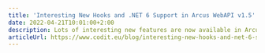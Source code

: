 ```yaml
---
title: 'Interesting New Hooks and .NET 6 Support in Arcus WebAPI v1.5'
date: 2022-04-21T10:01:00+2:00
description: Lots of interesting new features are now available in Arcus WebAPI. This blog post will give a run-down of a few of them.
articleUrl: https://www.codit.eu/blog/interesting-new-hooks-and-net-6-support-in-arcus-webapi-v1-5/
---
```

